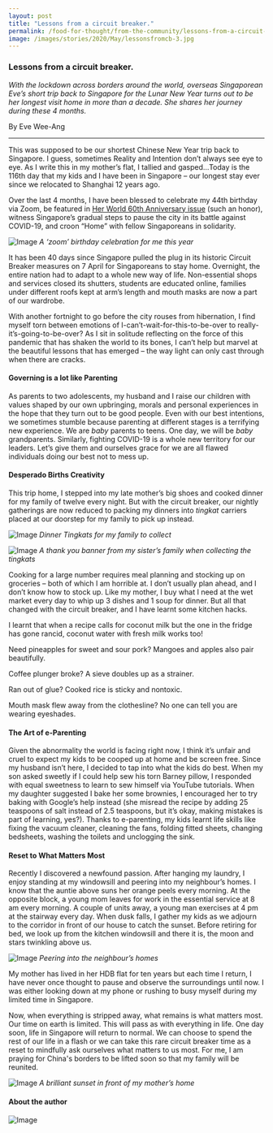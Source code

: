 ```yaml
---
layout: post
title: "Lessons from a circuit breaker."
permalink: /food-for-thought/from-the-community/lessons-from-a-circuit-breaker
image: /images/stories/2020/May/lessonsfromcb-3.jpg
---
```


### Lessons from a circuit breaker.

_With the lockdown across borders around the world, overseas Singaporean Eve’s short trip back to Singapore for the Lunar New Year turns out to be her longest visit home in more than a decade. She shares her journey during these 4 months._

By Eve Wee-Ang

<hr>

This was supposed to be our shortest Chinese New Year trip back to Singapore. I guess, sometimes Reality and Intention don’t always see eye to eye. As I write this in my mother’s flat, I tallied and gasped…Today is the 116th day that my kids and I have been in Singapore – our longest stay ever since we relocated to Shanghai 12 years ago. 

Over the last 4 months, I have been blessed to celebrate my 44th birthday via Zoom, be featured in [Her World 60th Anniversary issue](https://www.herworld.com/women/women-now/singapore-first-certified-konmari-consultant/) (such an honor), witness Singapore’s gradual steps to pause the city in its battle against COVID-19, and croon “Home” with fellow Singaporeans in solidarity. 

![Image](/images/stories/2020/May/lessonsfromcb-1.png)
_A ‘zoom’ birthday celebration for me this year_

It has been 40 days since Singapore pulled the plug in its historic Circuit Breaker measures on 7 April for Singaporeans to stay home. Overnight, the entire nation had to adapt to a whole new way of life. Non-essential shops and services closed its shutters, students are educated online, families under different roofs kept at arm’s length and mouth masks are now a part of our wardrobe. 

With another fortnight to go before the city rouses from hibernation, I find myself torn between emotions of I-can’t-wait-for-this-to-be-over to really-it’s-going-to-be-over? As I sit in solitude reflecting on the force of this pandemic that has shaken the world to its bones, I can’t help but marvel at the beautiful lessons that has emerged – the way light can only cast through when there are cracks.

#### Governing is a lot like Parenting

As parents to two adolescents, my husband and I raise our children with values shaped by our own upbringing, morals and personal experiences in the hope that they turn out to be good people. Even with our best intentions, we sometimes stumble because parenting at different stages is a terrifying new experience. We are _baby_ parents to teens. One day, we will be _baby_ grandparents. Similarly, fighting COVID-19 is a whole new territory for our leaders. Let’s give them and ourselves grace for we are all flawed individuals doing our best not to mess up. 
#### Desperado Births Creativity

This trip home, I stepped into my late mother’s big shoes and cooked dinner for my family of twelve every night. But with the circuit breaker, our nightly gatherings are now reduced to packing my dinners into _tingkat_ carriers placed at our doorstep for my family to pick up instead. 

![Image](/images/stories/2020/May/lessonsfromcb-2.jpg)
_Dinner Tingkats for my family to collect_

![Image](/images/stories/2020/May/lessonsfromcb-3.jpg)
_A thank you banner from my sister’s family when collecting the tingkats_

Cooking for a large number requires meal planning and stocking up on groceries – both of which I am horrible at. I don’t usually plan ahead, and I don’t know how to stock up. Like my mother, I buy what I need at the wet market every day to whip up 3 dishes and 1 soup for dinner. But all that changed with the circuit breaker, and I have learnt some kitchen hacks.

I learnt that when a recipe calls for coconut milk but the one in the fridge has gone rancid, coconut water with fresh milk works too! 

Need pineapples for sweet and sour pork? Mangoes and apples also pair beautifully. 

Coffee plunger broke? A sieve doubles up as a strainer. 

Ran out of glue? Cooked rice is sticky and nontoxic. 

Mouth mask flew away from the clothesline? No one can tell you are wearing eyeshades.

#### The Art of e-Parenting

Given the abnormality the world is facing right now, I think it’s unfair and 	cruel to expect my kids to be cooped up at home and be screen free. Since my husband isn’t here, I decided to tap into what the kids do best. When my son asked sweetly if I could help sew his torn Barney pillow, I responded with equal sweetness to learn to sew himself via YouTube tutorials. When my daughter suggested I bake her some brownies, I encouraged her to try baking with Google’s help instead (she misread the recipe by adding 25 teaspoons of salt instead of 2.5 teaspoons, but it’s okay, making mistakes is part of learning, yes?). Thanks to e-parenting, my kids learnt life skills like fixing the vacuum cleaner, cleaning the fans, folding fitted sheets, changing bedsheets, washing the toilets and unclogging the sink.

#### Reset to What Matters Most

Recently I discovered a newfound passion. After hanging my laundry, I enjoy standing at my windowsill and peering into my neighbour’s homes. I know that the auntie above suns her orange peels every morning. At the opposite block, a young mom leaves for work in the essential service at 8 am every morning. A couple of units away, a young man exercises at 4 pm at the stairway every day. When dusk falls, I gather my kids as we adjourn to the corridor in front of our house to catch the sunset. Before retiring for bed, we look up from the kitchen windowsill and there it is, the moon and stars twinkling above us. 

![Image](/images/stories/2020/May/lessonsfromcb-4.jpg)
_Peering into the neighbour’s homes_

My mother has lived in her HDB flat for ten years but each time I return, I have never once thought to pause and observe the surroundings until now. I was either looking down at my phone or rushing to busy myself during my limited time in Singapore. 

Now, when everything is stripped away, what remains is what matters most. Our time on earth is limited. This will pass as with everything in life. One day soon, life in Singapore will return to normal. We can choose to spend the rest of our life in a flash or we can take this rare circuit breaker time as a reset to mindfully ask ourselves what matters to us most. For me, I am praying for China's borders to be lifted soon so that my family will be reunited.

![Image](/images/stories/2020/May/lessonsfromcb-5.jpg)
_A brilliant sunset in front of my mother’s home_

#### About the author

![Image](/images/stories/2020/May/lessonsfromcb-6.png)
